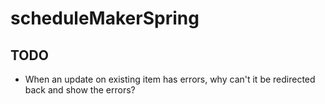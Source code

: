# scheduleMakerSpring

## TODO
 - When an update on existing item has errors, why can't it be redirected back and show the errors?
 
 
